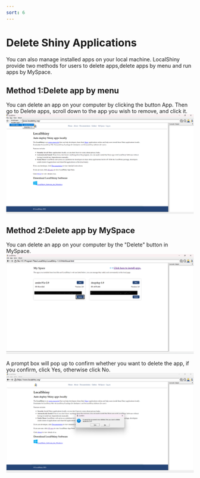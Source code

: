 ```yaml
---
sort: 6
---
```


# Delete Shiny Applications

You can also manage installed apps on your local machine.
LocalShiny provide two methods for users to delete apps,delete apps by menu and run apps by MySpace.

## Method 1:Delete app by menu
You can delete an app on your computer by clicking the button App. Then go to Delete apps, scroll down to the app you wish to remove, and click it. 
![14_deleteAPP](images/14_deleteAPP.jpg)

## Method 2:Delete app by MySpace
You can delete an app on your computer by the "Delete" button in MySpace. 
![15_deleteAPP_2](images/15_deleteAPP_2.jpg)

A prompt box will pop up to confirm whether you want to delete the app, if you confirm, click Yes, otherwise click No.
![16_deleteComfirm](images/16_deleteComfirm.jpg)
